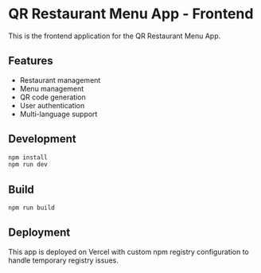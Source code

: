 # QR Restaurant Menu App - Frontend

This is the frontend application for the QR Restaurant Menu App.

## Features

- Restaurant management
- Menu management
- QR code generation
- User authentication
- Multi-language support

## Development

```bash
npm install
npm run dev
```

## Build

```bash
npm run build
```

## Deployment

This app is deployed on Vercel with custom npm registry configuration to handle temporary registry issues.
